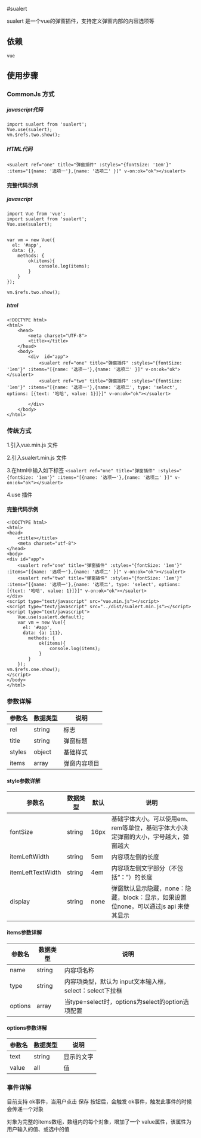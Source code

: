 #sualert

sualert 是一个vue的弹窗插件，支持定义弹窗内部的内容选项等

## 依赖 
`vue`

## 使用步骤

### CommonJs 方式

##### javascript代码

```
import sualert from 'sualert';
Vue.use(sualert);
vm.$refs.two.show();
```
##### HTML代码

`<sualert ref="one" title="弹窗插件" :styles="{fontSize: '1em'}" :items="[{name: '选项一'},{name: '选项二' }]" v-on:ok="ok"></sualert>`


#### 完整代码示例


##### javascript

```
import Vue from 'vue';
import sualert from 'sualert';
Vue.use(sualert);


var vm = new Vue({
  el: '#app',
  data: {},
    methods: {
        ok(items){
            console.log(items);
        }
    }
});

vm.$refs.two.show();
```
##### html

```
<!DOCTYPE html>
<html>
    <head>
        <meta charset="UTF-8">
        <title></title>
    </head>
    <body>
        <div  id="app">
            <sualert ref="one" title="弹窗插件" :styles="{fontSize: '1em'}" :items="[{name: '选项一'},{name: '选项二' }]" v-on:ok="ok"></sualert>
            <sualert ref="two" title="弹窗插件" :styles="{fontSize: '1em'}" :items="[{name: '选项一'},{name: '选项二', type: 'select', options: [{text: '哈哈', value: 1}]}]" v-on:ok="ok"></sualert>

        </div>
    </body>
</html>
```

### 传统方式

1.引入vue.min.js 文件

2.引入sualert.min.js 文件

3.在html中输入如下标签 `<sualert ref="one" title="弹窗插件" :styles="{fontSize: '1em'}" :items="[{name: '选项一'},{name: '选项二' }]" v-on:ok="ok"></sualert>`

4.use 插件

#### 完整代码示例

```
<!DOCTYPE html>
<html>
<head>
    <title></title>
    <meta charset="utf-8">
</head>
<body>
<div id="app">
    <sualert ref="one" title="弹窗插件" :styles="{fontSize: '1em'}" :items="[{name: '选项一'},{name: '选项二' }]" v-on:ok="ok"></sualert> 
    <sualert ref="two" title="弹窗插件" :styles="{fontSize: '1em'}" :items="[{name: '选项一'},{name: '选项二', type: 'select', options: [{text: '哈哈', value: 1}]}]" v-on:ok="ok"></sualert>
</div>
<script type="text/javascript" src="vue.min.js"></script>
<script type="text/javascript" src="../dist/sualert.min.js"></script>
<script type="text/javascript">
    Vue.use(sualert.default);
    var vm = new Vue({
      el: '#app',
      data: {a: 111},
        methods: {
            ok(items){
                console.log(items);
            }
        }
    });
vm.$refs.one.show();
</script>
</body>
</html>
```

### 参数详解

|参数名|数据类型|说明|
|--|--|--|
|rel|string|标志|
|title|string|弹窗标题|
|styles|object|基础样式|
|items|array|弹窗内容项目|

#### style参数详解
|参数名|数据类型|默认|说明|
|--|--|--|--|
|fontSize|string|16px|基础字体大小。可以使用em、rem等单位，基础字体大小决定弹窗的大小，字号越大，弹窗越大|
|itemLeftWidth|string|5em|内容项左侧的长度|
|itemLeftTextWidth|string|4em|内容项左侧文字部分（不包括“：”）的长度|
|display|string|none|弹窗默认显示隐藏，none：隐藏，block：显示，如果设置位none，可以通过js api 来使其显示|

#### items参数详解
|参数名|数据类型|说明|
|--|--|--|
|name|string|内容项名称|
|type|string|内容项类型，默认为 input文本输入框，select：select下拉框|
|options|array|当type=select时，options为select的option选项配置|

#### options参数详解
|参数名|数据类型|说明|
|--|--|--|
|text|string|显示的文字|
|value|all|值|

### 事件详解

目前支持 ok事件，当用户点击 保存 按钮后，会触发 ok事件，触发此事件的时候会传递一个对象

对象为完整的items数组，数组内的每个对象，增加了一个 value属性，该属性为用户输入的值、或选中的值



